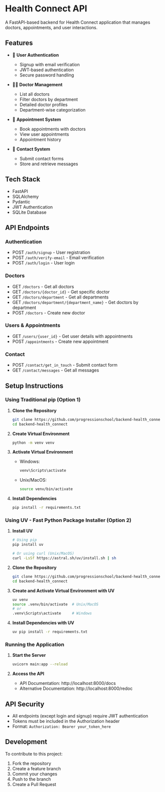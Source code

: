 # Health Connect API

A FastAPI-based backend for Health Connect application that manages doctors, appointments, and user interactions.

## Features

- 🔐 **User Authentication**
  - Signup with email verification
  - JWT-based authentication
  - Secure password handling

- 👨‍⚕️ **Doctor Management**
  - List all doctors
  - Filter doctors by department
  - Detailed doctor profiles
  - Department-wise categorization

- 📅 **Appointment System**
  - Book appointments with doctors
  - View user appointments
  - Appointment history

- 📝 **Contact System**
  - Submit contact forms
  - Store and retrieve messages

## Tech Stack

- FastAPI
- SQLAlchemy
- Pydantic
- JWT Authentication
- SQLite Database

## API Endpoints

### Authentication
- POST `/auth/signup` - User registration
- POST `/auth/verify-email` - Email verification
- POST `/auth/login` - User login

### Doctors
- GET `/doctors` - Get all doctors
- GET `/doctors/{doctor_id}` - Get specific doctor
- GET `/doctors/department` - Get all departments
- GET `/doctors/department/{department_name}` - Get doctors by department
- POST `/doctors` - Create new doctor

### Users & Appointments
- GET `/users/{user_id}` - Get user details with appointments
- POST `/appointments` - Create new appointment

### Contact
- POST `/contact/get_in_touch` - Submit contact form
- GET `/contact/messages` - Get all messages

## Setup Instructions

### Using Traditional pip (Option 1)

1. **Clone the Repository**
   ```bash
   git clone https://github.com/progressionschool/backend-health_connect.git
   cd backend-health_connect
   ```

2. **Create Virtual Environment**
   ```bash
   python -m venv venv
   ```

3. **Activate Virtual Environment**
   - Windows:
     ```bash
     venv\Scripts\activate
     ```
   - Unix/MacOS:
     ```bash
     source venv/bin/activate
     ```

4. **Install Dependencies**
   ```bash
   pip install -r requirements.txt
   ```

### Using UV - Fast Python Package Installer (Option 2)

1. **Install UV**
   ```bash
   # Using pip
   pip install uv

   # Or using curl (Unix/MacOS)
   curl -LsSf https://astral.sh/uv/install.sh | sh
   ```

2. **Clone the Repository**
   ```bash
   git clone https://github.com/progressionschool/backend-health_connect.git
   cd backend-health_connect
   ```

3. **Create and Activate Virtual Environment with UV**
   ```bash
   uv venv
   source .venv/bin/activate  # Unix/MacOS
   # or
   .venv\Scripts\activate     # Windows
   ```

4. **Install Dependencies with UV**
   ```bash
   uv pip install -r requirements.txt
   ```

### Running the Application

1. **Start the Server**
   ```bash
   uvicorn main:app --reload
   ```

2. **Access the API**
   - API Documentation: http://localhost:8000/docs
   - Alternative Documentation: http://localhost:8000/redoc

## API Security

- All endpoints (except login and signup) require JWT authentication
- Tokens must be included in the Authorization header
- Format: `Authorization: Bearer your_token_here`

## Development

To contribute to this project:

1. Fork the repository
2. Create a feature branch
3. Commit your changes
4. Push to the branch
5. Create a Pull Request





